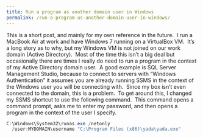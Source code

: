 ```yaml
---
title: Run a program as another domain user in Windows
permalink: /run-a-program-as-another-domain-user-in-windows/
---
```


This is a short post, and mainly for my own reference in the future.  I run a MacBook Air at work and have Windows 7 running on a VirtualBox VM.  It&#8217;s a long story as to why, but my Windows VM is not joined on our work domain (Active Directory).  Most of the time this isn&#8217;t a big deal but occasionally there are times I really do need to run a program in the context of my Active Directory domain user.  A good example is SQL Server Management Studio, because to connect to servers with &#8220;Windows Authentication&#8221; it assumes you are already running SSMS in the context of the Windows user you will be connecting with.  Since my box isn&#8217;t even connected to the domain, this is a problem.  To get around this, I changed my SSMS shortcut to use the following command.  This command opens a command prompt, asks me to enter my password, and then opens a program in the context of the user I specify.

```powershell
C:\Windows\System32\runas.exe /netonly
  /user:MYDOMAIN\username "C:\Program Files (x86)\yada\yada.exe"
```
